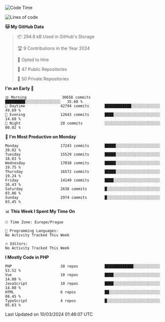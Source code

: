 <!--START_SECTION:waka-->
![Code Time](http://img.shields.io/badge/Code%20Time-1%2C583%20hrs%2058%20mins-blue)

![Lines of code](https://img.shields.io/badge/From%20Hello%20World%20I%27ve%20Written-26.9%20million%20lines%20of%20code-blue)

**🐱 My GitHub Data** 

> 📦 294.8 kB Used in GitHub's Storage 
 > 
> 🏆 9 Contributions in the Year 2024
 > 
> 💼 Opted to Hire
 > 
> 📜 47 Public Repositories 
 > 
> 🔑 50 Private Repositories 
 > 
**I'm an Early 🐤** 

```text
🌞 Morning                30658 commits       █████████░░░░░░░░░░░░░░░░   35.60 % 
🌆 Daytime                42794 commits       ████████████░░░░░░░░░░░░░   49.69 % 
🌃 Evening                12643 commits       ████░░░░░░░░░░░░░░░░░░░░░   14.68 % 
🌙 Night                  20 commits          ░░░░░░░░░░░░░░░░░░░░░░░░░   00.02 % 
```
📅 **I'm Most Productive on Monday** 

```text
Monday                   17243 commits       █████░░░░░░░░░░░░░░░░░░░░   20.02 % 
Tuesday                  15529 commits       █████░░░░░░░░░░░░░░░░░░░░   18.03 % 
Wednesday                17010 commits       █████░░░░░░░░░░░░░░░░░░░░   19.75 % 
Thursday                 16572 commits       █████░░░░░░░░░░░░░░░░░░░░   19.24 % 
Friday                   14149 commits       ████░░░░░░░░░░░░░░░░░░░░░   16.43 % 
Saturday                 2638 commits        █░░░░░░░░░░░░░░░░░░░░░░░░   03.06 % 
Sunday                   2974 commits        █░░░░░░░░░░░░░░░░░░░░░░░░   03.45 % 
```


📊 **This Week I Spent My Time On** 

```text
🕑︎ Time Zone: Europe/Prague

💬 Programming Languages: 
No Activity Tracked This Week

🔥 Editors: 
No Activity Tracked This Week
```

**I Mostly Code in PHP** 

```text
PHP                      38 repos            █████████████░░░░░░░░░░░░   53.52 % 
Vue                      10 repos            ████░░░░░░░░░░░░░░░░░░░░░   14.08 % 
JavaScript               10 repos            ████░░░░░░░░░░░░░░░░░░░░░   14.08 % 
HTML                     6 repos             ██░░░░░░░░░░░░░░░░░░░░░░░   08.45 % 
TypeScript               4 repos             █░░░░░░░░░░░░░░░░░░░░░░░░   05.63 % 
```




 Last Updated on 10/03/2024 01:46:07 UTC
<!--END_SECTION:waka-->
<!--
**AlexKratky/AlexKratky** is a ✨ _special_ ✨ repository because its `README.md` (this file) appears on your GitHub profile.

Here are some ideas to get you started:

- 🔭 I’m currently working on ...
- 🌱 I’m currently learning ...
- 👯 I’m looking to collaborate on ...
- 🤔 I’m looking for help with ...
- 💬 Ask me about ...
- 📫 How to reach me: ...
- 😄 Pronouns: ...
- ⚡ Fun fact: ...
-->
